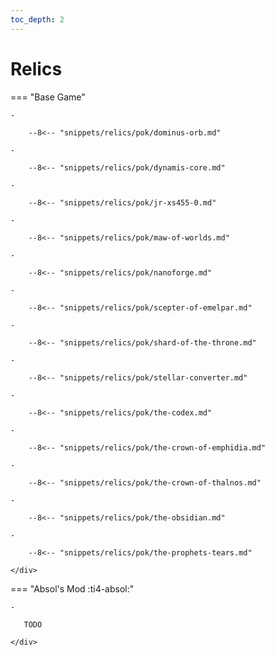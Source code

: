 ```yaml
---
toc_depth: 2
---
```


# Relics

=== "Base Game"
    <div class="grid cards" markdown>

    -   

        --8<-- "snippets/relics/pok/dominus-orb.md"

    -   

        --8<-- "snippets/relics/pok/dynamis-core.md"

    -   

        --8<-- "snippets/relics/pok/jr-xs455-0.md"

    -   

        --8<-- "snippets/relics/pok/maw-of-worlds.md"

    -   

        --8<-- "snippets/relics/pok/nanoforge.md"

    -   

        --8<-- "snippets/relics/pok/scepter-of-emelpar.md"

    -   

        --8<-- "snippets/relics/pok/shard-of-the-throne.md"
    
    -   

        --8<-- "snippets/relics/pok/stellar-converter.md"

    -   

        --8<-- "snippets/relics/pok/the-codex.md"

    -   

        --8<-- "snippets/relics/pok/the-crown-of-emphidia.md"

    -   

        --8<-- "snippets/relics/pok/the-crown-of-thalnos.md"

    -   

        --8<-- "snippets/relics/pok/the-obsidian.md"

    -   

        --8<-- "snippets/relics/pok/the-prophets-tears.md"

    </div>

=== "Absol's Mod :ti4-absol:"
    <div class="grid cards" markdown>

    -   

       TODO

    </div>